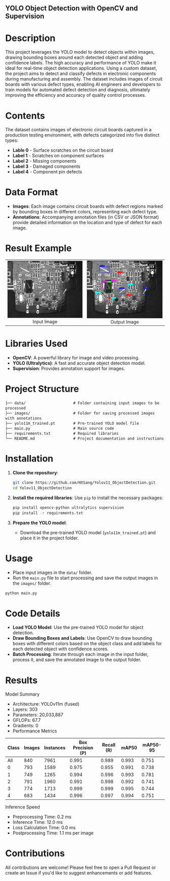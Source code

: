 ## YOLO Object Detection with OpenCV and Supervision

# Description
This project leverages the YOLO model to detect objects within images, drawing bounding boxes around each detected object and adding confidence labels. The high accuracy and performance of YOLO make it ideal for real-time object detection applications. Using a custom dataset, the project aims to detect and classify defects in electronic components during manufacturing and assembly. The dataset includes images of circuit boards with various defect types, enabling AI engineers and developers to train models for automated defect detection and diagnosis, ultimately improving the efficiency and accuracy of quality control processes.

# Contents
The dataset contains images of electronic circuit boards captured in a production testing environment, with defects categorized into five distinct types:

- **Lable 0** - Surface scratches on the circuit board
- **Label 1** - Scratches on component surfaces
- **Label 2** - Missing components
- **Label 3** - Damaged components
- **Label 4** - Component pin defects

# Data Format
- **Images**: Each image contains circuit boards with defect regions marked by bounding boxes in different colors, representing each defect type.
- **Annotations**: Accompanying annotation files (in CSV or JSON format) provide detailed information on the location and type of defect for each image.

# Result Example
<table align="center">
  <tr>
    <td align="center">
      <img src="/data/2604_2.png" alt="Input Image" width="500"/>
      <br>Input Image
    </td>
    <td align="center">
      <img src="images/2604_2.png" alt="Output Image" width="500"/>
      <br>Output Image
    </td>
  </tr>
</table>

# Libraries Used
- **OpenCV**: A powerful library for image and video processing.
- **YOLO (Ultralytics)**: A fast and accurate object detection model.
- **Supervision**: Provides annotation support for images.

# Project Structure
```
├── data/                     # Folder containing input images to be processed
├── images/                   # Folder for saving processed images with annotations
├── yolo11m_trained.pt        # Pre-trained YOLO model file
├── main.py                   # Main source code
├── requirements.txt          # Required libraries
└── README.md                 # Project documentation and instructions
```

# Installation

1. **Clone the repository**:
   ```bash
   git clone https://github.com/HXSang/Yolov11_ObjectDetection.git
   cd Yolov11_ObjectDetection
   ```

2. **Install the required libraries**:
   Use `pip` to install the necessary packages:
   ```bash
   pip install opencv-python ultralytics supervision
   pip install -r requirements.txt
   ```

3. **Prepare the YOLO model**:
   - Download the pre-trained YOLO model (`yolo11m_trained.pt`) and place it in the project folder.

# Usage

- Place input images in the `data/` folder.
- Run the `main.py` file to start processing and save the output images in the `images/` folder.

```bash
python main.py
```

# Code Details

- **Load YOLO Model**: Use the pre-trained YOLO model for object detection.
- **Draw Bounding Boxes and Labels**: Use OpenCV to draw bounding boxes with different colors based on the object class and add labels for each detected object with confidence scores.
- **Batch Processing**: Iterate through each image in the input folder, process it, and save the annotated image to the output folder.

# Results
Model Summary

- Architecture: YOLOv11m (fused)
- Layers: 303
- Parameters: 20,033,887
- GFLOPs: 67.7
- Gradients: 0
- Performance Metrics

| Class | Images | Instances | Box Precision (P) | Recall (R) | mAP50 | mAP50-95 |
|-------|--------|-----------|--------------------|------------|-------|----------|
| All   | 840    | 7961      | 0.991              | 0.989      | 0.993 | 0.751    |
| 0     | 793    | 1589      | 0.975              | 0.955      | 0.991 | 0.738    |
| 1     | 749    | 1265      | 0.994              | 0.996      | 0.993 | 0.781    |
| 2     | 791    | 1960      | 0.991              | 0.998      | 0.992 | 0.741    |
| 3     | 774    | 1713      | 0.999              | 0.999      | 0.995 | 0.744    |
| 4     | 683    | 1434      | 0.996              | 0.997      | 0.994 | 0.751    |


Inference Speed
- Preprocessing Time: 0.2 ms
- Inference Time: 12.0 ms
- Loss Calculation Time: 0.0 ms
- Postprocessing Time: 1.1 ms per image

# Contributions
All contributions are welcome! Please feel free to open a Pull Request or create an Issue if you'd like to suggest enhancements or add features.

